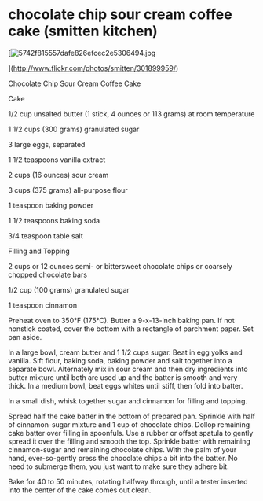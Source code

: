# chocolate chip sour cream coffee cake (smitten kitchen)

[![5742f815557dafe826efcec2e5306494.jpg](../image/5742f815557dafe826efcec2e5306494.jpg)

](http://www.flickr.com/photos/smitten/301899959/)

Chocolate Chip Sour Cream Coffee Cake

Cake

1/2 cup unsalted butter (1 stick, 4 ounces or 113 grams) at room temperature

1 1/2 cups (300 grams) granulated sugar

3 large eggs, separated

1 1/2 teaspoons vanilla extract

2 cups (16 ounces) sour cream

3 cups (375 grams) all-purpose flour

1 teaspoon baking powder

1 1/2 teaspoons baking soda

3/4 teaspoon table salt

Filling and Topping

2 cups or 12 ounces semi- or bittersweet chocolate chips or coarsely chopped chocolate bars

1/2 cup (100 grams) granulated sugar

1 teaspoon cinnamon

Preheat oven to 350°F (175°C). Butter a 9-x-13-inch baking pan. If not nonstick coated, cover the bottom with a rectangle of parchment paper. Set pan aside.

In a large bowl, cream butter and 1 1/2 cups sugar. Beat in egg yolks and vanilla. Sift flour, baking soda, baking powder and salt together into a separate bowl. Alternately mix in sour cream and then dry ingredients into butter mixture until both are used up and the batter is smooth and very thick. In a medium bowl, beat eggs whites until stiff, then fold into batter.

In a small dish, whisk together sugar and cinnamon for filling and topping.

Spread half the cake batter in the bottom of prepared pan. Sprinkle with half of cinnamon-sugar mixture and 1 cup of chocolate chips. Dollop remaining cake batter over filling in spoonfuls. Use a rubber or offset spatula to gently spread it over the filling and smooth the top. Sprinkle batter with remaining cinnamon-sugar and remaining chocolate chips. With the palm of your hand, ever-so-gently press the chocolate chips a bit into the batter. No need to submerge them, you just want to make sure they adhere bit.

Bake for 40 to 50 minutes, rotating halfway through, until a tester inserted into the center of the cake comes out clean.

